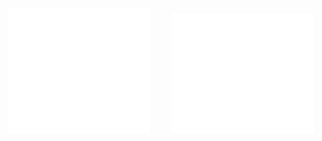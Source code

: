 <p align="center">
  <img alt="Light" src="https://github.com/flawnn/flawnn/blob/main/metrics1.svg" width="45%">
&nbsp; &nbsp; &nbsp; &nbsp;
  <img alt="Dark"src="https://github.com/flawnn/flawnn/blob/main/metrics2.svg" width="45%">
</p>
